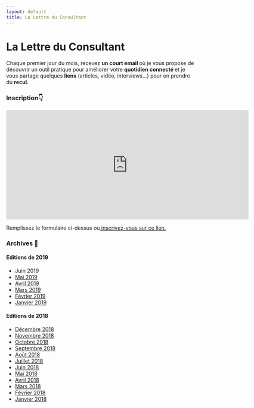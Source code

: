 ```yaml
---
layout: default
title: La Lettre du Consultant
---
```


<div class="post">
  <h1 class="pageTitle">La Lettre du Consultant</h1>

<p>Chaque premier jour du mois, recevez <b> un court email </b> où je vous propose de découvrir un outil pratique pour améliorer votre <b> quotidien connecté </b> et je vous partage quelques <b>liens</b> (articles, vidéo, interviews...) pour en prendre du <b>recul.</b></p> 

<h3> Inscription👇</h3> 
<p> <center>
<iframe src="https://landing.mailerlite.com/webforms/landing/r0j5n1" style="border: none; width: 650px; height: 293px;"></iframe>
</center>
</p>

<p> Remplissez le formulaire ci-dessus ou<a href="https://www.subscribepage.com/lettreduconsultant"> inscrivez-vous sur ce lien.</a> </p>

<h3> Archives 📅 </h3> 
	
<h4> Editions de 2019 </h4>
<ul>
	<li>Juin 2019</li>
	<li> <a href="https://preview.mailerlite.com/f2y3h0"> Mai 2019 </a> </li>
	<li> <a href="https://preview.mailerlite.com/u4x6c2"> Avril 2019 </a></li>
	<li> <a href="https://preview.mailerlite.com/i3b3r0"> Mars 2019 </a></li>
	<li> <a href="https://preview.mailerlite.com/a9c8v5"> Février 2019 </a> </li>
	<li> <a href="https://preview.mailerlite.com/h7b7o0"> Janvier 2019 </a></li>
	</ul>	

<h4> Editions de 2018 </h4>
<ul>
	<li> <a href="https://preview.mailerlite.com/h4d7m2"> Décembre 2018 </a></li>
	<li> <a href="https://preview.mailerlite.com/g4s7b6"> Novembre 2018 </a></li>
	<li> <a href="https://preview.mailerlite.com/o5u9i0"> Octobre 2018 </a></li>
	<li> <a href="https://preview.mailerlite.com/p8p2s0"> Septembre 2018 </a></li>
	<li> <a href="https://preview.mailerlite.com/f6h7x7"> Août 2018 </a></li>
	<li> <a href="https://preview.mailerlite.com/o3n6m0"> Juillet 2018 </a></li>
	<li> <a href="https://preview.mailerlite.com/j5o2k9"> Juin 2018 </a></li>
	<li> <a href="https://preview.mailerlite.com/p7y5s4"> Mai 2018 </a> </li>
	<li> <a href="https://preview.mailerlite.com/q8i3x0"> Avril 2018 </a></li>
	<li> <a href="https://tinyletter.com/lettreduconsultant/letters/la-lettre-du-consultant-mars-2018"> Mars 2018</a></li>
	<li> <a href="https://tinyletter.com/lettreduconsultant/letters/la-lettre-du-consultant-f-vrier-2018"> Février 2018 </a></li>
	<li> <a href="https://tinyletter.com/lettreduconsultant/letters/la-lettre-du-consultant-janvier-2018"> Janvier 2018 </a></li>
</ul>



</div>